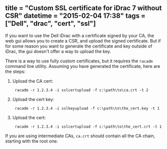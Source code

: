 title = "Custom SSL certificate for iDrac 7 without CSR"
datetime = "2015-02-04 17:38"
tags = ["Dell", "drac", "cert", "ssl"]
------------

If you want to use the Dell iDrac with a certificate signed by your CA, the web gui allows you to create a CSR, and upload the signed certificate. But if for some reason you want to generate the certificate and key outside of iDrac, the gui doesn't offer a way to upload the key.

There is a way to use fully custom certificates, but it requires the ````racadm```` command line utility. Assuming you have generated the certificate, here are the steps:

1. Upload the CA cert:

        racadm -r 1.2.3.4 -i sslcertupload -f c:\path\to\ca.crt -t 2

2. Upload the cert key:

        racadm -r 1.2.3.4 -i sslkeyupload -f c:\path\to\the_cert.key -t 1

3. Upload the cert:

        racadm -r 1.2.3.4 -i sslcertupload -f c:\path\to\the_cert.crt -t 1


If you are using intermediate CAs, ````ca.crt```` should contain all the CA chain, starting with the root one.
